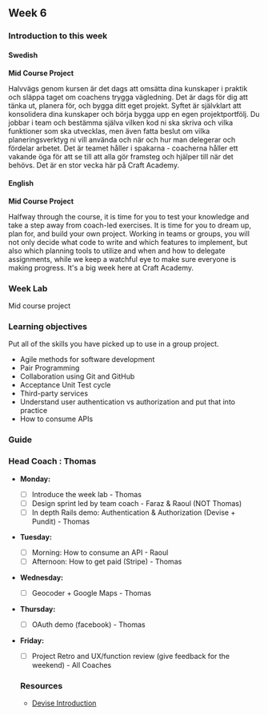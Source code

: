 ## Week 6
### Introduction to this week

#### Swedish
**Mid Course Project**

Halvvägs genom kursen är det dags att omsätta dina kunskaper i praktik och släppa taget om coachens trygga vägledning. Det är dags för dig att tänka ut, planera för, och bygga ditt eget projekt. Syftet är självklart att konsolidera dina kunskaper och börja bygga upp en egen projektportfölj. Du jobbar i team och bestämma själva vilken kod ni ska skriva och vilka funktioner som ska utvecklas, men även fatta beslut om vilka planeringsverktyg ni vill använda och när och hur man delegerar och fördelar arbetet. Det är teamet håller i spakarna - coacherna håller ett vakande öga för att se till att alla gör framsteg och hjälper till när det behövs. Det är en stor vecka här på Craft Academy.
#### English
**Mid Course Project**

Halfway through the course, it is time for you to test your knowledge and take a step away from coach-led exercises. It is time for you to dream up, plan for, and build your own project. Working in teams or groups, you will not only decide what code to write and which features to implement, but also which planning tools to utilize and when and how to delegate assignments, while we keep a watchful eye to make sure everyone is making progress. It's a big week here at Craft Academy.
### Week Lab
Mid course project

### Learning objectives
Put all of the skills you have picked up to use in a group project.

- Agile methods for software development
- Pair Programming
- Collaboration using Git and GitHub
- Acceptance Unit Test cycle
- Third-party services
- Understand user authentication vs authorization and put that into practice
- How to consume APIs

### Guide

### Head Coach : Thomas

- **Monday:**
  - [ ] Introduce the week lab - Thomas
  - [ ] Design sprint led by team coach - Faraz & Raoul (NOT Thomas)
  - [ ] In depth Rails demo: Authentication & Authorization (Devise + Pundit) - Thomas
- **Tuesday:**
  - [ ] Morning: How to consume an API - Raoul
  - [ ] Afternoon: How to get paid (Stripe) - Thomas
- **Wednesday:**
  - [ ] Geocoder + Google Maps - Thomas
- **Thursday:**
  - [ ] OAuth demo (facebook) - Thomas
- **Friday:**
  - [ ] Project Retro and UX/function review  (give feedback for the weekend) - All Coaches
  
  ### Resources
  
  * [Devise Introduction](https://youtu.be/BBKiHPotInA)
